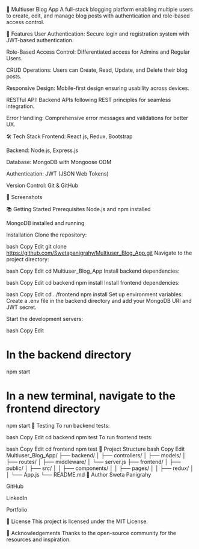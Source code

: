 📝 Multiuser Blog App
A full-stack blogging platform enabling multiple users to create, edit, and manage blog posts with authentication and role-based access control.

🚀 Features
User Authentication: Secure login and registration system with JWT-based authentication.

Role-Based Access Control: Differentiated access for Admins and Regular Users.

CRUD Operations: Users can Create, Read, Update, and Delete their blog posts.

Responsive Design: Mobile-first design ensuring usability across devices.

RESTful API: Backend APIs following REST principles for seamless integration.

Error Handling: Comprehensive error messages and validations for better UX.

🛠️ Tech Stack
Frontend: React.js, Redux, Bootstrap

Backend: Node.js, Express.js

Database: MongoDB with Mongoose ODM

Authentication: JWT (JSON Web Tokens)

Version Control: Git & GitHub

📸 Screenshots



📚 Getting Started
Prerequisites
Node.js and npm installed

MongoDB installed and running

Installation
Clone the repository:

bash
Copy
Edit
git clone https://github.com/Swetapanigrahy/Multiuser_Blog_App.git
Navigate to the project directory:

bash
Copy
Edit
cd Multiuser_Blog_App
Install backend dependencies:

bash
Copy
Edit
cd backend
npm install
Install frontend dependencies:

bash
Copy
Edit
cd ../frontend
npm install
Set up environment variables:
Create a .env file in the backend directory and add your MongoDB URI and JWT secret.

Start the development servers:

bash
Copy
Edit
# In the backend directory
npm start

# In a new terminal, navigate to the frontend directory
npm start
🧪 Testing
To run backend tests:

bash
Copy
Edit
cd backend
npm test
To run frontend tests:

bash
Copy
Edit
cd frontend
npm test
📁 Project Structure
bash
Copy
Edit
Multiuser_Blog_App/
├── backend/
│   ├── controllers/
│   ├── models/
│   ├── routes/
│   ├── middleware/
│   └── server.js
├── frontend/
│   ├── public/
│   ├── src/
│   │   ├── components/
│   │   ├── pages/
│   │   ├── redux/
│   │   └── App.js
└── README.md
👤 Author
Sweta Panigrahy

GitHub

LinkedIn

Portfolio

📄 License
This project is licensed under the MIT License.

🌟 Acknowledgements
Thanks to the open-source community for the resources and inspiration.
